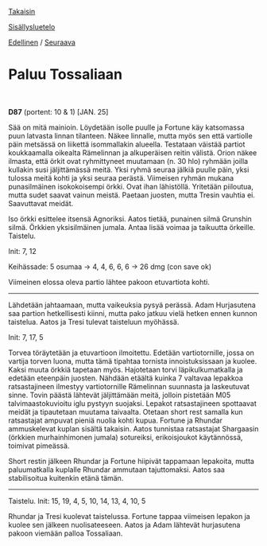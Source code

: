 [Takaisin](../README.md)

[Sisällysluetelo](index.md)

[Edellinen](arc4.md) / [Seuraava](arc6.md)

# Paluu Tossaliaan

<br/>

**D87** (portent: 10 & 1) [JAN. 25]

Sää on mitä mainioin. Löydetään isolle puulle ja Fortune käy katsomassa puun latvasta linnan tilanteen. Näkee linnalle, mutta myös sen että vartiolle päin metsässä on liikettä isommallakin alueella. Testataan väistää partiot koukkaamalla oikealta Rämelinnan ja alkuperäisen reitin välistä. Orion näkee ilmasta, että örkit ovat ryhmittyneet muutamaan (n. 30 hlo) ryhmään joilla kullakin susi jäljittämässä meitä. Yksi ryhmä seuraa jälkiä puulle päin, yksi tulossa meitä kohti ja yksi seuraa perästä. Viimeisen ryhmän mukana punasilmäinen isokokoisempi örkki. Ovat ihan lähistöllä. Yritetään piiloutua, mutta sudet saavat vainun meistä. Paetaan juosten, mutta Tresin vauhtia ei. Saavuttavat meidät.

Iso örkki esittelee itsensä Agnoriksi. Aatos tietää, punainen silmä Grunshin silmä. Örkkien yksisilmäinen jumala. Antaa lisää voimaa ja taikuutta örkeille. Taistelu.

Init: 7, 12

Keihässade: 5 osumaa -> 4, 4, 6, 6, 6 -> 26 dmg (con save ok)

Viimeinen elossa oleva partio lähtee pakoon etuvartiota kohti. 

---

Lähdetään jahtaamaan, mutta vaikeuksia pysyä perässä. Adam Hurjasutena saa partion hetkellisesti kiinni, mutta pako jatkuu vielä hetken ennen kunnon taistelua. Aatos ja Tresi tulevat taisteluun myöhässä.

Init: 7, 17, 5

Torvea töräytetään ja etuvartioon ilmoitettu. Edetään vartiotornille, jossa on vartija torven luona, mutta tämä tipahtaa tornista innoistuksissaan ja kuolee. Kaksi muuta örkkiä tapetaan myös. Hajotetaan torvi läpikulkumatkalla ja edetään eteenpäin juosten. Nähdään etäältä kuinka 7 valtavaa lepakkoa ratsastajineen ilmestyy vartiotornille Rämelinnan suunnasta ja laskeutuvat sinne. Tovin päästä lähtevät jäljittämään meitä, jolloin pistetään M05 talvimaastokuvioitu iglu pystyyn suojaksi. Lepakot ratsastajineen spottaavat meidät ja tipautetaan muutama taivaalta. Otetaan short rest samalla kun ratsastajat ampuvat pieniä nuolia kohti kupua. Fortune ja Rhundar ammuskelevat kuplan sisältä takaisin. Aatos tunnistaa ratsastajat Shargaasin (örkkien murhainhimonen jumala) sotureiksi, erikoisjoukot käytännössä, toimivat pimeässä.

Short restin jälkeen Rhundar ja Fortune hiipivät tappamaan lepakoita, mutta paluumatkalla kuplalle Rhundar ammutaan tajuttomaksi. Aatos saa stabilisoitua kuitenkin etänä tämän.

---

Taistelu. Init: 15, 19, 4, 5, 10, 14, 13, 4, 10, 5

Rhundar ja Tresi kuolevat taistelussa. Fortune tappaa viimeisen lepakon ja kuolee sen jälkeen nuolisateeseen. Aatos ja Adam lähtevät hurjasutena pakoon viemään palloa Tossaliaan. 